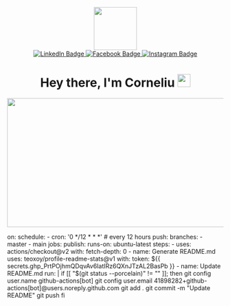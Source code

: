 <head>
<div id="header" align="center">
  <img src="https://media.giphy.com/media/W6jfN7vS0jJTyehuuC/giphy.gif" width="100"/>
</div>

<div id="badges" align="center">
  <a href="https://www.linkedin.com/in/corneliu-tutuianu/">
    <img src="https://img.shields.io/badge/LinkedIn-blue?style=for-the-badge&logo=linkedin&logoColor=white" alt="LinkedIn Badge"/>
  </a>
  <a href="https://www.facebook.com/corneliu.tutu94/">
    <img src="https://img.shields.io/badge/Facebook-blue?style=for-the-badge&logo=facebook&logoColor=white" alt="Facebook Badge"/>
  </a>
  <a href="https://www.instagram.com/t.corneliu/">
    <img src="https://img.shields.io/badge/Instagram-orange?style=for-the-badge&logo=instagram&logoColor=white" alt="Instagram Badge"/>
  </a>
</div>

<div id="visits" align="center">
  <img src="https://komarev.com/ghpvc/?username=cornelius5241&style=flat-square&color=blue" alt=""/>
</div>

<div id="hello" align="center">
<h1>
  Hey there, I'm Corneliu
  <img src="https://media.giphy.com/media/hvRJCLFzcasrR4ia7z/giphy.gif" width="30px"/>
</h1>
</div>

<div align="center">
  <img src="https://media.giphy.com/media/dWesBcTLavkZuG35MI/giphy.gif" width="600" height="300"/>
</div>
</head>

on:
  schedule:
    - cron: '0 */12 * * *' # every 12 hours
  push:
    branches:
      - master
      - main
jobs:
  publish:
    runs-on: ubuntu-latest
    steps:
    - uses: actions/checkout@v2
      with:
        fetch-depth: 0
    - name: Generate README.md
      uses: teoxoy/profile-readme-stats@v1
      with:
        token: ${{ secrets.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 }}
    - name: Update README.md
      run: |
        if [[ "$(git status --porcelain)" != "" ]]; then
        git config user.name github-actions[bot]
        git config user.email 41898282+github-actions[bot]@users.noreply.github.com
        git add .
        git commit -m "Update README"
        git push
        fi

